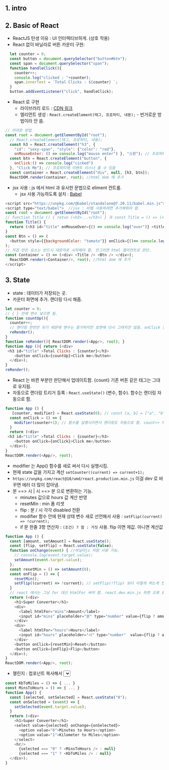 ## 1. intro

## 2. Basic of React
- ReactJS 탄생 이유 : UI 인터렉티브하게. (상호 작용)
- React 없이 바닐라로 버튼 카운터 구현: 
```javascript
  let counter = 0;
  const button = document.querySelector("button#btn");
  const span = document.querySelector("span");
  function handleClick(){
    counter++;
    console.log("clicked : "+counter);
    span.innerText = `Total Clicks : ${counter} `;
  }
  button.addEventListener("click", handleClick);
```
- React 로 구현
  - 라이브러리 로드 : [CDN 링크](https://ko.reactjs.org/docs/cdn-links.html)
  - 엘리먼트 생성 : `React.createElement(태그, 프로퍼티, 내용);` - 번거로운 방법이라 안 씀.
```javascript
// 어려운 방법
const root = document.getElementById("root");
  // React.createElement(태그, 프로퍼티, 내용);
  const h3 = React.createElement("h3", {
    "id": "sexy-span", "style": {"color": "red"},
    onMouseEnter: () => console.log("mouse enter") }, "스판"); // 프로퍼티에 이벤트 리스너 줄 수 있음
  const btn = React.createElement("button", {
    onClick:() => console.log("cicked")
  }, "Click Me"); // 프로퍼티에 이벤트 리스너 줄 수 있음
  const container = React.createElement("div", null, [h3, btn]);
  ReactDOM.render(container, root); //html dom 에 추가
```
- jsx 사용 : js 에서 html 과 유사한 문법으로 eliment 컨트롤.
  - jsx 사용 가능하도록 설치 : [Babel](https://babeljs.io/docs/en/babel-standalone#installation)
```javascript
<script src="https://unpkg.com/@babel/standalone@7.20.11/babel.min.js"></script>
<script type="text/babel">  //jsx : 바벨 사용하려면 추가해줘야 함.
const root = document.getElementById("root");
// function Title () { retun (<h3>...</h3>) } 과 const Title = () => (<h3>...</h3>); 둘은 같은 로직
function Title() { 
  return (<h3 id="title" onMouseOver={() => console.log("over")} >title</h3>);
}
const Btn = () => (
  <button style={{backgroundColor: "tomato"}} onClick={()=> console.log("clicked")}>Click me</button>
);
// 직접 만든 요소는 반드시 대문자로 시작해야 함. 안그러면 html 엘리먼트로 판단.
const Container = () => (<div> <Title /> <Btn /> </div>);
  ReactDOM.render(<Container/>, root); //html dom 에 추가
</script>
```

## 3. State
- state : 데이터가 저장되는 곳.
- 카운터 화면에 추가. 랜더링 다시 해줌.
```javascript
let counter = 0;
// { } 안에 변수 넣으면 됨.
function countUp(){ 
  counter++;
  // 랜더링 한번만 되기 때문에 변수는 증가하지만 호면에 다시 그려지진 않음. onClick 할 때 마다 다시 랜더링 해야 함.
  reRender();
}
function reRender(){ ReactDOM.render(<App/>, root); }
function App (){ return (<div>
 <h3 id="title" >Total Clicks : {counter}</h3>
    <button onClick={countUp}>Click me</button> 
  </div>);
}
reRender();
```
- React 는 바뀐 부분만 판단해서 업데이트함. {count} 기존 버튼 같은 태그는 그대로 유지됨.
- 자동으로 랜더링 트리거 등록 : `React.useState()` (변수, 함수). 함수는 랜더링 자동으로 함.
```javascript
function App () {
   [counter, modifier] = React.useState(0); // const [a, b] = ["a", "b"] 각 선언에 배열값을 각각 전달. JS 기본 문법.
  const onClick = () => {
    modifier(counter+1); // 함수를 실행시키면서 랜더링도 자동으로 함. count++ 하면 let 로 해야 하는데 오작동.
  }
  return (<div>
 <h3 id="title" >Total Clicks : {counter}</h3>
    <button onClick={onClick}>Click me</button> 
  </div>); 
}
ReactDOM.render(<App/>, root);
```
- modifier 는 App() 함수를 새로 써서 다시 실행시킴.
- 현재 state 값을 가지고 계산 `setCounter((current) => current+1);`
- `https://unpkg.com/react@18/umd/react.production.min.js` 이걸 dev 로 바꾸면 에러 더 많이 잡아냄.
- 분 ==> 시 | 시 ==> 분 으로 변환하는 기능.
  - minutes 값으로 hours 값 계산 반영
  - resetMin : min 폼 리셋
  - flip : 분 / 시 각각 disabled 전환
  - modifier 함수 안에 현재 상태 변수 새로 선언해서 사용 : `setFlip((current) => !current);`
  - if 문 한줄 3항 연산자 : `(조건) ? 참 : 거짓` 사용. flip 이면 제값. 아니면 계산값
```javascript
function App () {
  const [amount, setAmount] = React.useState();
  const [flip, setFlip] = React.useState(false);
  function onChange(event) { //바닐라js 처럼 사용 가능.
    // console.log(event.target.value);
    setAmount(event.target.value);
  };
  const resetMin = () => setAmount(0);
  const onFlip = () => {
    resetMin();
    setFlip((current) => !current); // setFlip(!flip) 보다 이렇게 하는게 안전함.
  }
  // react 에서는 그냥 for 대신 htmlFor 써야 함. react.dev.min.js 하면 오류 표시됨.
  return (<div>
    <h1>Super Converter</h1>
    <div>
      <label htmlFor="mins">Amount</label>
      <input id="mins" placeholder="분" type="number" value={flip ? amount * 60 : amount} onChange={onChange} disabled={flip === true}/>
    </div>
    <div>
      <label htmlFor="hours">Hours</label>
      <input id="hours" placeholder="시" type="number"  value={flip ? amount : Math.round(amount / 60)} onChange={onChange} disabled={flip === false}/>
    </div>
    <button onClick={resetMin}>Reset</button>
    <button onClick={onFlip}>Flip</button>
  </div>); 
}
ReactDOM.render(<App/>, root);
```
- 챌린지 : 컴포넌트 복사해서 <select> 태그 안에서 선택한 컴포넌트만 보이도록. <MinsToHours /> <KmToMiles>
```javascript
const KbToMiles = () => { ... }
const MinsToHours = () => { ... }
function App() {
  const [selected, setSelected] = React.useState("0");
  const onSelected = (event) => {
    setSelected(event.target.value);
  }
  return (<div>
    <h1>Super Converter</h1>
    <select value={selected} onChange={onSelected}>
      <option value="0">Minutes to Hours</option>
      <option value="1">Kilometer to Miles</option>
    </select>
    <hr/>
      {selected === "0" ? <MinsToHours /> : null}
      {selected === "1" ? <KbToMiles /> : null}
  </div>);
}
```

